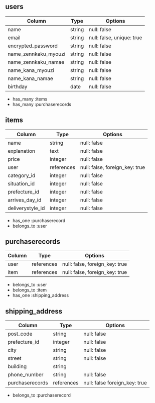 ## users
| Column             | Type   | Options     |
| ------------------ | ------ | ----------- |
| name               | string | null: false |
| email              | string | null: false, unique: true |
| encrypted_password | string | null: false |
| name_zennkaku_myouzi| string | null: false |
| name_zennkaku_namae| string | null: false |
| name_kana_myouzi   | string | null: false |
| name_kana_namae    | string | null: false |
| birthday           | date   | null: false |
- has_many :items
- has_many :purchaserecords

## items
| Column             | Type   | Options     |
| ------------------ | ------ | ----------- |
| name               | string | null: false |
| explanation        | text   | null: false |
| price              | integer | null: false |
| user               | references | null: false, foreign_key: true|
| category_id        | integer | null: false |
| situation_id       | integer | null: false |
| prefecture_id      | integer | null: false |
| arrives_day_id     | integer | null: false |
| deliverystyle_id   | integer | null: false |
- has_one :purchaserecord
- belongs_to :user

## purchaserecords
| Column             | Type   | Options     |
| ------------------ | ------ | ----------- |
| user               | references | null: false, foreign_key: true|
| item               | references | null: false, foreign_key: true|
- belongs_to :user
- belongs_to :item
- has_one :shipping_address

## shipping_address
| Column                      | Type   | Options     |
| --------------------------- | ------ | ----------- |
| post_code                   | string | null: false |
| prefecture_id               | integer | null: false |
| city                        | string | null: false |
| street                      | string | null: false |
| building                    | string |             |
| phone_number                | string | null: false |
| purchaserecords             | references | null: false foreign_key: true|
- belongs_to :purchaserecord
